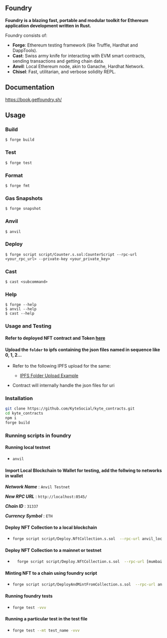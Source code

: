 ## Foundry

**Foundry is a blazing fast, portable and modular toolkit for Ethereum application development written in Rust.**

Foundry consists of:

- **Forge**: Ethereum testing framework (like Truffle, Hardhat and DappTools).
- **Cast**: Swiss army knife for interacting with EVM smart contracts, sending transactions and getting chain data.
- **Anvil**: Local Ethereum node, akin to Ganache, Hardhat Network.
- **Chisel**: Fast, utilitarian, and verbose solidity REPL.

## Documentation

https://book.getfoundry.sh/

## Usage

### Build

```shell
$ forge build
```

### Test

```shell
$ forge test
```

### Format

```shell
$ forge fmt
```

### Gas Snapshots

```shell
$ forge snapshot
```

### Anvil

```shell
$ anvil
```

### Deploy

```shell
$ forge script script/Counter.s.sol:CounterScript --rpc-url <your_rpc_url> --private-key <your_private_key>
```

### Cast

```shell
$ cast <subcommand>
```

### Help

```shell
$ forge --help
$ anvil --help
$ cast --help
```

### Usage and Testing

#### Refer to deployed NFT contract and Token [here](https://optimism-sepolia.blockscout.com/token/0x1F311df9cFff2CA6990e96E377EAaBa540621b92)

#### Upload the `folder` to ipfs containing the json files named in sequence like 0, 1, 2...

- Refer to the following IPFS upload for the same:

  - [IPFS Folder Upload Example](https://ipfs.io/ipfs/QmRaNapy2YG1iF8yywdJGn5BehDc4RyxxUMM49uK7D8MXv/)

- Contract will internally handle the json files for uri

### Installation

```bash
git clone https://github.com/KyteSocial/kyte_contracts.git
cd kyte_contracts
npm i
forge build
```

### Running scripts in foundry

#### Running local testnet

- ```bash
  anvil
  ```

#### Import Local Blockchain to Wallet for testing, add the follwing to networks in wallet

**_Network Name_** : `Anvil Testnet`

**_New RPC URL_** : `http://localhost:8545/`

**_Chain ID_** : `31337`

**_Currency Symbol_** : `ETH`

#### Deploy NFT Collection to a local blockchain

- ```bash
  forge script script/Deploy.NftCollection.s.sol  --rpc-url anvil_local --broadcast
  ```

#### Deploy NFT Collection to a mainnet or testnet

- ```bash
    forge script script/Deploy.NftCollection.s.sol  --rpc-url [mumbai |  base_sepolia |  optimism_sepolia |  eth_sepolia |  eth_mainnet |  base_mainnet |  polygon_mainnet | optimism_mainnet] --broadcast
  ```

#### Minting NFT to a chain using foundry script

- ```bash
  forge script script/DeployAndMintFromCollection.s.sol  --rpc-url anvil_local --broadcast
  ```

#### Running foundry tests

- ```bash
  forge test -vvv
  ```

#### Running a particular test in the test file

- ```bash
  forge test --mt test_name -vvv
  ```
